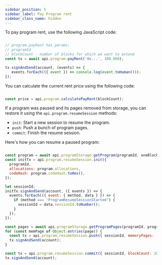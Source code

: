 ```yaml
---
sidebar_position: 5
sidebar_label: Pay Program rent
sidebar_class_name: hidden
---
```


To pay program rent, use the following JavaScript code:

```javascript

// program.payRent has params:
// programId
// blockCount - number of blocks for which we want to extend
const tx = await api.program.payRent('0x...', 100_000);

tx.signAndSend(account, (events) => {
   events.forEach(({ event }) => console.log(event.toHuman()));
});

```

You can calculate the current rent price using the following code:

```javascript

const price = api.program.calculatePayRent(blockCount);

```

If a program was paused and its pages removed from storage, you can restore it using the `api.program.resumeSession` methods:

- `init`: Start a new session to resume the program.
- `push`: Push a bunch of program pages.
- `commit`: Finish the resume session.

Here's how you can resume a paused program:

```javascript

const program = await api.programStorage.getProgram(programId, oneBlockBeforePauseHash);
const initTx = api.program.resumeSession.init({
  programId,
  allocations: program.allocations,
  codeHash: program.codeHash.toHex(),
});

let sessionId;
initTx.signAndSend(account, ({ events }) => {
  events.forEach(({ event: { method, data } }) => {
    if (method === 'ProgramResumeSessionStarted') {
      sessionId = data.sessionId.toNumber();
    }
  });
});

const pages = await api.programStorage.getProgramPages(programId, program, oneBlockBeforePauseHash);
for (const memPage of Object.entries(page)) {
  const tx = api.program.resumeSession.push({ sessionId, memoryPages: [memPage] });
  tx.signAndSend(account);
}

const tx = api.program.resumeSession.commit({ sessionId, blockCount: 20_000 });
tx.signAndSend(account);

```
